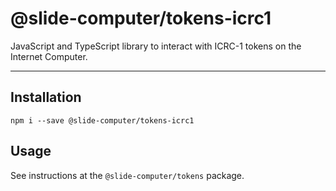 # @slide-computer/tokens-icrc1

JavaScript and TypeScript library to interact with ICRC-1 tokens on the Internet Computer.

---

## Installation

```
npm i --save @slide-computer/tokens-icrc1
```

## Usage

See instructions at the `@slide-computer/tokens` package.